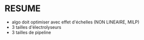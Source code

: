# RESUME

- algo doit optimiser avec effet d'échelles (NON LINEAIRE, MILP)
- 3 tailles d'électrolyseurs 
- 3 tailles de pipeline